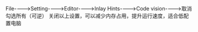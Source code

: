 File---->Setting---->Editor---->Inlay Hints---->Code vision---->取消勾选所有（可逆）
关闭以上设置，可以减少内存占用，提升运行速度，适合低配置电脑